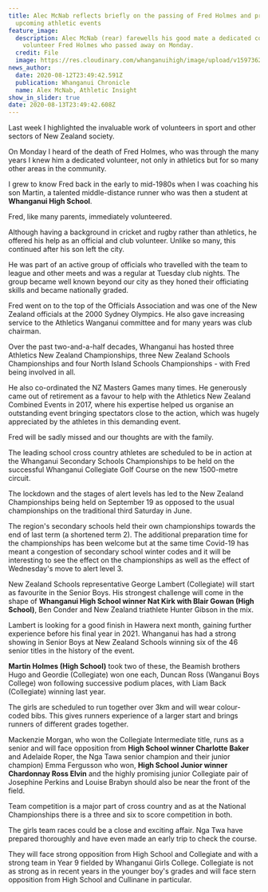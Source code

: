 ```yaml
---
title: Alec McNab reflects briefly on the passing of Fred Holmes and previews
  upcoming athletic events
feature_image:
  description: Alec McNab (rear) farewells his good mate a dedicated community
    volunteer Fred Holmes who passed away on Monday.
  credit: File
  image: https://res.cloudinary.com/whanganuihigh/image/upload/v1597362746/News/Fred_Holmes.ex_athlete._Chron_13.8.20.jpg
news_author:
  date: 2020-08-12T23:49:42.591Z
  publication: Whanganui Chronicle
  name: Alex McNab, Athletic Insight
show_in_slider: true
date: 2020-08-13T23:49:42.608Z
---
```

Last week I highlighted the invaluable work of volunteers in sport and other sectors of New Zealand society.

On Monday I heard of the death of Fred Holmes, who was through the many years I knew him a dedicated volunteer, not only in athletics but for so many other areas in the community.

I grew to know Fred back in the early to mid-1980s when I was coaching his son Martin, a talented middle-distance runner who was then a student at **Whanganui High School**.

Fred, like many parents, immediately volunteered.

Although having a background in cricket and rugby rather than athletics, he offered his help as an official and club volunteer. Unlike so many, this continued after his son left the city.

He was part of an active group of officials who travelled with the team to league and other meets and was a regular at Tuesday club nights. The group became well known beyond our city as they honed their officiating skills and became nationally graded.

Fred went on to the top of the Officials Association and was one of the New Zealand officials at the 2000 Sydney Olympics. He also gave increasing service to the Athletics Wanganui committee and for many years was club chairman.

Over the past two-and-a-half decades, Whanganui has hosted three Athletics New Zealand Championships, three New Zealand Schools Championships and four North Island Schools Championships - with Fred being involved in all.

He also co-ordinated the NZ Masters Games many times. He generously came out of retirement as a favour to help with the Athletics New Zealand Combined Events in 2017, where his expertise helped us organise an outstanding event bringing spectators close to the action, which was hugely appreciated by the athletes in this demanding event.

Fred will be sadly missed and our thoughts are with the family.

The leading school cross country athletes are scheduled to be in action at the Whanganui Secondary Schools Championships to be held on the successful Whanganui Collegiate Golf Course on the new 1500-metre circuit.

The lockdown and the stages of alert levels has led to the New Zealand Championships being held on September 19 as opposed to the usual championships on the traditional third Saturday in June.

The region's secondary schools held their own championships towards the end of last term (a shortened term 2). The additional preparation time for the championships has been welcome but at the same time Covid-19 has meant a congestion of secondary school winter codes and it will be interesting to see the effect on the championships as well as the effect of Wednesday's move to alert level 3.

New Zealand Schools representative George Lambert (Collegiate) will start as favourite in the Senior Boys. His strongest challenge will come in the shape of **Whanganui High School winner Nat Kirk with Blair Gowan (High School)**, Ben Conder and New Zealand triathlete Hunter Gibson in the mix.

Lambert is looking for a good finish in Hawera next month, gaining further experience before his final year in 2021. Whanganui has had a strong showing in Senior Boys at New Zealand Schools winning six of the 46 senior titles in the history of the event.

**Martin Holmes (High School)** took two of these, the Beamish brothers Hugo and Geordie (Collegiate) won one each, Duncan Ross (Wanganui Boys College) won following successive podium places, with Liam Back (Collegiate) winning last year.

The girls are scheduled to run together over 3km and will wear colour-coded bibs. This gives runners experience of a larger start and brings runners of different grades together.

Mackenzie Morgan, who won the Collegiate Intermediate title, runs as a senior and will face opposition from **High School winner Charlotte Baker** and Adelaide Roper, the Nga Tawa senior champion and their junior champion) Emma Fergusson who won, **High School Junior winner Chardonnay Ross Elvin** and the highly promising junior Collegiate pair of Josephine Perkins and Louise Brabyn should also be near the front of the field.

Team competition is a major part of cross country and as at the National Championships there is a three and six to score competition in both.

The girls team races could be a close and exciting affair. Nga Twa have prepared thoroughly and have even made an early trip to check the course.

They will face strong opposition from High School and Collegiate and with a strong team in Year 9 fielded by Whanganui Girls College. Collegiate is not as strong as in recent years in the younger boy's grades and will face stern opposition from High School and Cullinane in particular.